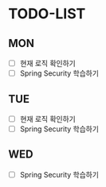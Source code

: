 # TODO-LIST
## MON
- [ ] 현재 로직 확인하기
- [ ] Spring Security 학습하기

## TUE
- [ ] 현재 로직 확인하기
- [ ] Spring Security 학습하기

## WED
- [ ] Spring Security 학습하기
